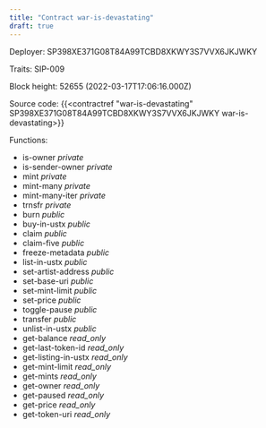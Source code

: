 ```yaml
---
title: "Contract war-is-devastating"
draft: true
---
```

Deployer: SP398XE371G08T84A99TCBD8XKWY3S7VVX6JKJWKY

Traits:
SIP-009 



Block height: 52655 (2022-03-17T17:06:16.000Z)

Source code: {{<contractref "war-is-devastating" SP398XE371G08T84A99TCBD8XKWY3S7VVX6JKJWKY war-is-devastating>}}

Functions:

* is-owner _private_
* is-sender-owner _private_
* mint _private_
* mint-many _private_
* mint-many-iter _private_
* trnsfr _private_
* burn _public_
* buy-in-ustx _public_
* claim _public_
* claim-five _public_
* freeze-metadata _public_
* list-in-ustx _public_
* set-artist-address _public_
* set-base-uri _public_
* set-mint-limit _public_
* set-price _public_
* toggle-pause _public_
* transfer _public_
* unlist-in-ustx _public_
* get-balance _read_only_
* get-last-token-id _read_only_
* get-listing-in-ustx _read_only_
* get-mint-limit _read_only_
* get-mints _read_only_
* get-owner _read_only_
* get-paused _read_only_
* get-price _read_only_
* get-token-uri _read_only_
